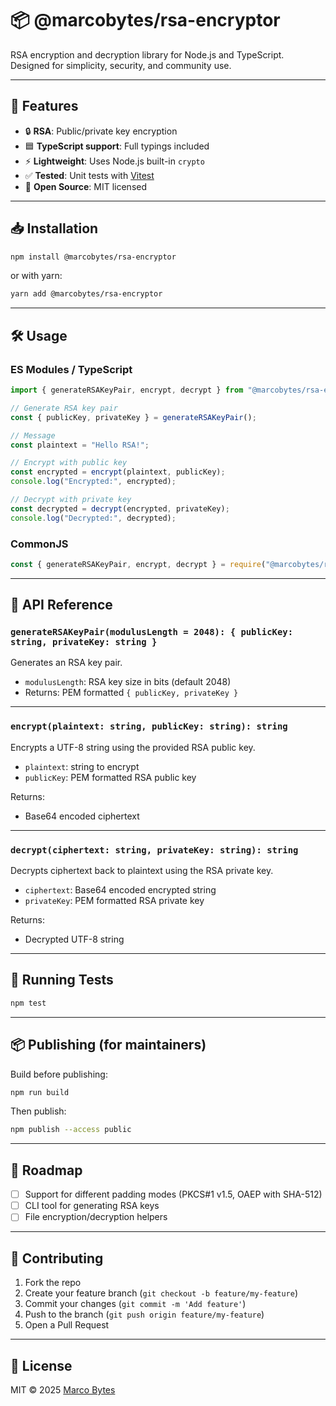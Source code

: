 
# 📦 @marcobytes/rsa-encryptor

RSA encryption and decryption library for Node.js and TypeScript.  
Designed for simplicity, security, and community use.

---

## 🚀 Features

* 🔒 **RSA**: Public/private key encryption
* 🟦 **TypeScript support**: Full typings included
* ⚡ **Lightweight**: Uses Node.js built-in `crypto`
* ✅ **Tested**: Unit tests with [Vitest](https://vitest.dev/)
* 📖 **Open Source**: MIT licensed

---

## 📥 Installation

```bash
npm install @marcobytes/rsa-encryptor
````

or with yarn:

```bash
yarn add @marcobytes/rsa-encryptor
```

---

## 🛠 Usage

### ES Modules / TypeScript

```ts
import { generateRSAKeyPair, encrypt, decrypt } from "@marcobytes/rsa-encryptor";

// Generate RSA key pair
const { publicKey, privateKey } = generateRSAKeyPair();

// Message
const plaintext = "Hello RSA!";

// Encrypt with public key
const encrypted = encrypt(plaintext, publicKey);
console.log("Encrypted:", encrypted);

// Decrypt with private key
const decrypted = decrypt(encrypted, privateKey);
console.log("Decrypted:", decrypted);
```

### CommonJS

```js
const { generateRSAKeyPair, encrypt, decrypt } = require("@marcobytes/rsa-encryptor");
```

---

## 📂 API Reference

### `generateRSAKeyPair(modulusLength = 2048): { publicKey: string, privateKey: string }`

Generates an RSA key pair.

* `modulusLength`: RSA key size in bits (default 2048)
* Returns: PEM formatted `{ publicKey, privateKey }`

---

### `encrypt(plaintext: string, publicKey: string): string`

Encrypts a UTF-8 string using the provided RSA public key.

* `plaintext`: string to encrypt
* `publicKey`: PEM formatted RSA public key

Returns:

* Base64 encoded ciphertext

---

### `decrypt(ciphertext: string, privateKey: string): string`

Decrypts ciphertext back to plaintext using the RSA private key.

* `ciphertext`: Base64 encoded encrypted string
* `privateKey`: PEM formatted RSA private key

Returns:

* Decrypted UTF-8 string

---

## 🧪 Running Tests

```bash
npm test
```

---

## 📦 Publishing (for maintainers)

Build before publishing:

```bash
npm run build
```

Then publish:

```bash
npm publish --access public
```

---

## 📌 Roadmap

* [ ] Support for different padding modes (PKCS#1 v1.5, OAEP with SHA-512)
* [ ] CLI tool for generating RSA keys
* [ ] File encryption/decryption helpers

---

## 🤝 Contributing

1. Fork the repo
2. Create your feature branch (`git checkout -b feature/my-feature`)
3. Commit your changes (`git commit -m 'Add feature'`)
4. Push to the branch (`git push origin feature/my-feature`)
5. Open a Pull Request

---

## 📜 License

MIT © 2025 [Marco Bytes](https://github.com/marcojourney)
